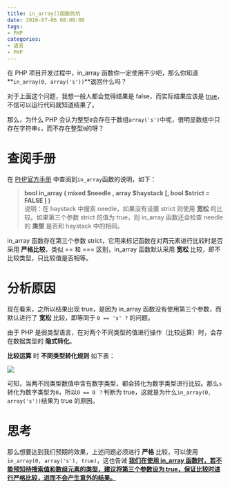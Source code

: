 ```yaml
---
title: in_array()函数的坑
date: 2016-07-06 08:00:00
tags:
- PHP
categories:
- 语言
- PHP
---
```


在 PHP 项目开发过程中，in_array 函数你一定使用不少吧，那么你知道**`in_array(0, array('s'))`**返回什么吗？<!--more-->

对于上面这个问题，我想一般人都会觉得结果是 false，而实际结果应该是 [true](#)，不信可以运行代码就知道结果了。

那么，为什么 PHP 会认为整型`0`会存在于数组`array('s')`中呢，很明显数组中只存在字符串`s`，而不存在整型`0`的呀？

# 查阅手册

在 [PHP官方手册](http://php.net/manual/zh) 中查阅到`in_array`函数的说明，如下：

> **bool in_array ( mixed $needle , array $haystack [, bool $strict = FALSE ] )**     
> 说明：在 haystack 中搜索 needle，如果没有设置 strict 则使用 **宽松** 的比较。如果第三个参数 strict 的值为 true，则 in_array 函数还会检查 needle 的 **类型** 是否和 haystack 中的相同。

in_array 函数存在第三个参数 strict，它用来标记函数在对两元素进行比较时是否采用 **严格比较**，类似 == 和 === 区别，in_array 函数默认采用 **宽松** 比较，即不比较类型，只比较值是否相等。

# 分析原因

现在看来，之所以结果出现 true，是因为 in_array 函数没有使用第三个参数，而默认进行了 **宽松** 比较，即等同于 `0 == 's' ?` 的问题。

由于 PHP 是弱类型语言，在对两个不同类型的值进行操作（比较运算）时，会存在数据类型的 **隐式转化**。

**比较运算** 时 **不同类型转化规则** 如下表：

![](https://img2.fanhaobai.com/2016/07/functions-in-array/ftmDbIAmvincNjudJwK3N82_.png)

可知，当两不同类型数值中含有数字类型，都会转化为数字类型进行比较。那么`s`转化为数字类型为`0`，所以`0 == 0 ？`判断为 true，这就是为什么`in_array(0, array('s'))`结果为   true 的原因。

# 思考

那么想要达到我们预期的效果，上述问题必须进行 **严格** 比较，可以使用`in_array(0, array('s'), true)`，这也告诫 **[我们在使用 in_array 函数时，若不能预知待搜索值和数组元素的类型，建议将第三个参数设为 true，保证比较时进行严格比较，进而不会产生意外的结果。](#)**



 

